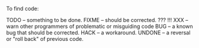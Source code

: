 To find code:

TODO – something to be done.
FIXME – should be corrected.
???
!!!
XXX – warn other programmers of problematic or misguiding code
BUG – a known bug that should be corrected.
HACK – a workaround.
UNDONE – a reversal or "roll back" of previous code.